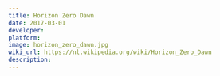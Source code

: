 ```yaml
---
title: Horizon Zero Dawn
date: 2017-03-01
developer: 
platform: 
image: horizon_zero_dawn.jpg
wiki_url: https://nl.wikipedia.org/wiki/Horizon_Zero_Dawn
description: 
---
```

